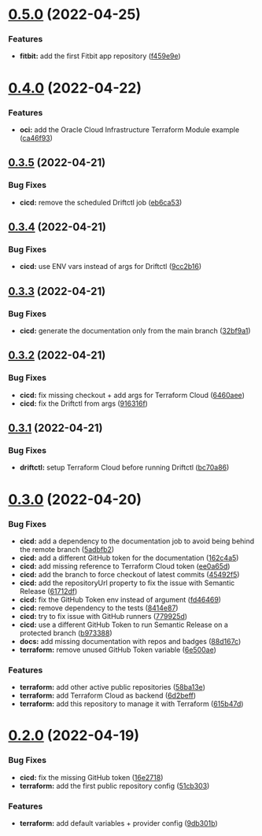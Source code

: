 # [0.5.0](https://github.com/timoa/terraform-github-public/compare/v0.4.0...v0.5.0) (2022-04-25)


### Features

* **fitbit:** add the first Fitbit app repository ([f459e9e](https://github.com/timoa/terraform-github-public/commit/f459e9e3144d2346e7705a534c22abcb08575bd2))

# [0.4.0](https://github.com/timoa/terraform-github-public/compare/v0.3.5...v0.4.0) (2022-04-22)


### Features

* **oci:** add the Oracle Cloud Infrastructure Terraform Module example ([ca46f93](https://github.com/timoa/terraform-github-public/commit/ca46f93d0ee4661712e32e3ce6a1aa5ad6edc2fa))

## [0.3.5](https://github.com/timoa/terraform-github-public/compare/v0.3.4...v0.3.5) (2022-04-21)


### Bug Fixes

* **cicd:** remove the scheduled Driftctl job ([eb6ca53](https://github.com/timoa/terraform-github-public/commit/eb6ca53b46dc24d06eab704caaddd9602496d020))

## [0.3.4](https://github.com/timoa/terraform-github-public/compare/v0.3.3...v0.3.4) (2022-04-21)


### Bug Fixes

* **cicd:** use ENV vars instead of args for Driftctl ([9cc2b16](https://github.com/timoa/terraform-github-public/commit/9cc2b16defcee96098bd4ef77ebd6a45319c9cf9))

## [0.3.3](https://github.com/timoa/terraform-github-public/compare/v0.3.2...v0.3.3) (2022-04-21)


### Bug Fixes

* **cicd:** generate the documentation only from the main branch ([32bf9a1](https://github.com/timoa/terraform-github-public/commit/32bf9a1e54fd5bba492e666f0dc07e760d56e3dc))

## [0.3.2](https://github.com/timoa/terraform-github-public/compare/v0.3.1...v0.3.2) (2022-04-21)


### Bug Fixes

* **cicd:** fix missing checkout + add args for Terraform Cloud ([6460aee](https://github.com/timoa/terraform-github-public/commit/6460aeecf987aab16759cc5615c06bea17754b2e))
* **cicd:** fix the Driftctl from args ([916316f](https://github.com/timoa/terraform-github-public/commit/916316f074bccdd5f424999d6acd4202362c8886))

## [0.3.1](https://github.com/timoa/terraform-github-public/compare/v0.3.0...v0.3.1) (2022-04-21)


### Bug Fixes

* **driftctl:** setup Terraform Cloud before running Driftctl ([bc70a86](https://github.com/timoa/terraform-github-public/commit/bc70a86eab93f7329739870f693ae8a6bbf05f0c))

# [0.3.0](https://github.com/timoa/terraform-github-public/compare/v0.2.1...v0.3.0) (2022-04-20)


### Bug Fixes

* **cicd:** add a dependency to the documentation job to avoid being behind the remote branch ([5adbfb2](https://github.com/timoa/terraform-github-public/commit/5adbfb29dd594bd310b1627e050855a635defe12))
* **cicd:** add a different GitHub token for the documentation ([162c4a5](https://github.com/timoa/terraform-github-public/commit/162c4a52f66869d5ef3444edadafedb10a369286))
* **cicd:** add missing reference to Terraform Cloud token ([ee0a65d](https://github.com/timoa/terraform-github-public/commit/ee0a65dfc6ee8017d2e008f3056e82f0e5dda2bd))
* **cicd:** add the branch to force checkout of latest commits ([45492f5](https://github.com/timoa/terraform-github-public/commit/45492f5a3fedf2130a1dfa7fe8b6922e58f26849))
* **cicd:** add the repositoryUrl property to fix the issue with Semantic Release ([61712df](https://github.com/timoa/terraform-github-public/commit/61712df1cdf8e11f488e6b095990e42545abe1ff))
* **cicd:** fix the GitHub Token env instead of argument ([fd46469](https://github.com/timoa/terraform-github-public/commit/fd464697fecfb806ad6032bafa33fcfc7510d0db))
* **cicd:** remove dependency to the tests ([8414e87](https://github.com/timoa/terraform-github-public/commit/8414e87b5049f5c4893ccd1954868f0ccf9749e1))
* **cicd:** try to fix issue with GitHub runners ([779925d](https://github.com/timoa/terraform-github-public/commit/779925deb69d090c7a85ed85191b2ce0114c8b1c))
* **cicd:** use a different GitHub Token to run Semantic Release on a protected branch ([b973388](https://github.com/timoa/terraform-github-public/commit/b97338844bbfc2b6932da1cb767a7c610218a121))
* **docs:** add missing documentation with repos and badges ([88d167c](https://github.com/timoa/terraform-github-public/commit/88d167c71a61675a20b9391830912f9bdfd313f0))
* **terraform:** remove unused GitHub Token variable ([6e500ae](https://github.com/timoa/terraform-github-public/commit/6e500ae7e929119f302bf45a951429280e4be21a))


### Features

* **terraform:** add other active public repositories ([58ba13e](https://github.com/timoa/terraform-github-public/commit/58ba13ea5a28bfc46b8633601b069d265bae23a2))
* **terraform:** add Terraform Cloud as backend ([6d2beff](https://github.com/timoa/terraform-github-public/commit/6d2beff850b880a5abf75b810453f9d47bc31565))
* **terraform:** add this repository to manage it with Terraform ([615b47d](https://github.com/timoa/terraform-github-public/commit/615b47d0215b455a30d8fbd6f977f7cc0b849c48))

# [0.2.0](https://github.com/timoa/terraform-github-public/compare/v0.1.0...v0.2.0) (2022-04-19)


### Bug Fixes

* **cicd:** fix the missing GitHub token ([16e2718](https://github.com/timoa/terraform-github-public/commit/16e27189e740c79e488388f27c581effc4343c65))
* **terraform:** add the first public repository config ([51cb303](https://github.com/timoa/terraform-github-public/commit/51cb30305e0bcc3cb0f7e8489b597d41d0548347))


### Features

* **terraform:** add default variables + provider config ([9db301b](https://github.com/timoa/terraform-github-public/commit/9db301bbd3c54f9c8a204cdc7bc454745586429d))
